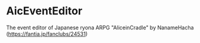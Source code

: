# AicEventEditor
The event editor of Japanese ryona ARPG "AliceinCradle" by NanameHacha (https://fantia.jp/fanclubs/24531)
